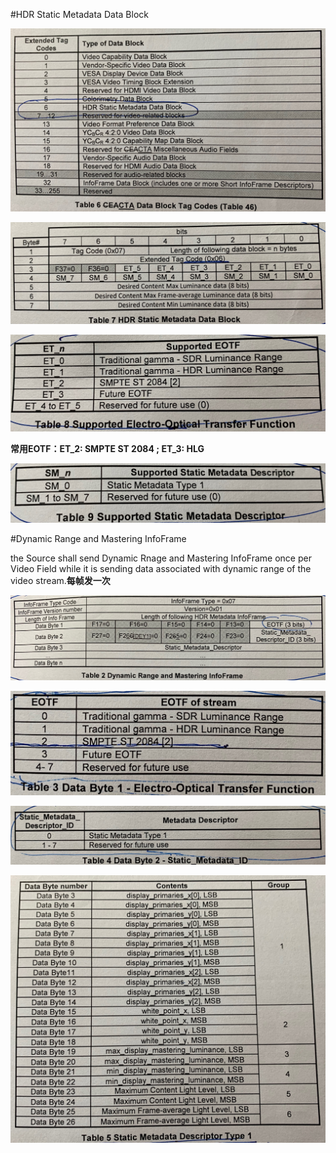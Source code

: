 #HDR Static Metadata Data Block

![IMG_1254](./picture/IMG_1254.jpg)

![IMG_1255](./picture/IMG_1255.jpg)

![IMG_1256](./picture/IMG_1256.jpg)

**常用EOTF：ET_2: SMPTE ST 2084 ;    ET_3: HLG**

![IMG_1257](./picture/IMG_1257.jpg)





#Dynamic Range and Mastering InfoFrame

the Source shall send Dynamic Rnage and Mastering InfoFrame once per Video Field while it is sending data associated with dynamic range of the video stream.**每帧发一次**

![IMG_1251](./picture/IMG_1251.jpg)

![IMG_12511](./picture/IMG_12511.jpg)

![IMG_1252](./picture/IMG_1252.jpg)

![IMG_1253](./picture/IMG_1253.jpg)

